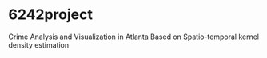 # 6242project
Crime Analysis and Visualization in Atlanta Based on Spatio-temporal kernel density estimation 
